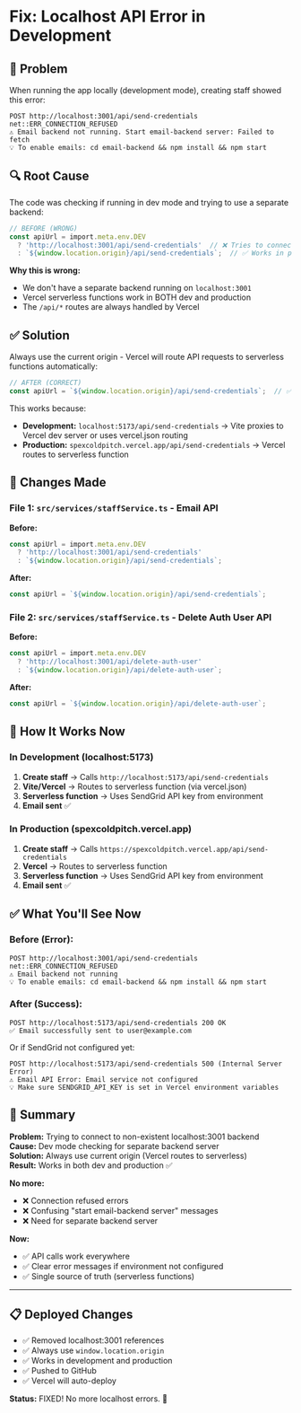 # Fix: Localhost API Error in Development

## 🔴 Problem

When running the app locally (development mode), creating staff showed this error:

```
POST http://localhost:3001/api/send-credentials net::ERR_CONNECTION_REFUSED
⚠️ Email backend not running. Start email-backend server: Failed to fetch
💡 To enable emails: cd email-backend && npm install && npm start
```

## 🔍 Root Cause

The code was checking if running in dev mode and trying to use a separate backend:

```typescript
// BEFORE (WRONG)
const apiUrl = import.meta.env.DEV 
  ? 'http://localhost:3001/api/send-credentials'  // ❌ Tries to connect to localhost:3001
  : `${window.location.origin}/api/send-credentials`;  // ✅ Works in production
```

**Why this is wrong:**
- We don't have a separate backend running on `localhost:3001`
- Vercel serverless functions work in BOTH dev and production
- The `/api/*` routes are always handled by Vercel

## ✅ Solution

Always use the current origin - Vercel will route API requests to serverless functions automatically:

```typescript
// AFTER (CORRECT)
const apiUrl = `${window.location.origin}/api/send-credentials`;  // ✅ Works everywhere
```

This works because:
- **Development:** `localhost:5173/api/send-credentials` → Vite proxies to Vercel dev server or uses vercel.json routing
- **Production:** `spexcoldpitch.vercel.app/api/send-credentials` → Vercel routes to serverless function

## 📝 Changes Made

### File 1: `src/services/staffService.ts` - Email API

**Before:**
```typescript
const apiUrl = import.meta.env.DEV 
  ? 'http://localhost:3001/api/send-credentials'
  : `${window.location.origin}/api/send-credentials`;
```

**After:**
```typescript
const apiUrl = `${window.location.origin}/api/send-credentials`;
```

### File 2: `src/services/staffService.ts` - Delete Auth User API

**Before:**
```typescript
const apiUrl = import.meta.env.DEV 
  ? 'http://localhost:3001/api/delete-auth-user'
  : `${window.location.origin}/api/delete-auth-user`;
```

**After:**
```typescript
const apiUrl = `${window.location.origin}/api/delete-auth-user`;
```

## 🧪 How It Works Now

### In Development (localhost:5173)

1. **Create staff** → Calls `http://localhost:5173/api/send-credentials`
2. **Vite/Vercel** → Routes to serverless function (via vercel.json)
3. **Serverless function** → Uses SendGrid API key from environment
4. **Email sent** ✅

### In Production (spexcoldpitch.vercel.app)

1. **Create staff** → Calls `https://spexcoldpitch.vercel.app/api/send-credentials`
2. **Vercel** → Routes to serverless function
3. **Serverless function** → Uses SendGrid API key from environment
4. **Email sent** ✅

## ✅ What You'll See Now

### Before (Error):
```
POST http://localhost:3001/api/send-credentials net::ERR_CONNECTION_REFUSED
⚠️ Email backend not running
💡 To enable emails: cd email-backend && npm install && npm start
```

### After (Success):
```
POST http://localhost:5173/api/send-credentials 200 OK
✅ Email successfully sent to user@example.com
```

Or if SendGrid not configured yet:
```
POST http://localhost:5173/api/send-credentials 500 (Internal Server Error)
⚠️ Email API Error: Email service not configured
💡 Make sure SENDGRID_API_KEY is set in Vercel environment variables
```

## 🎯 Summary

**Problem:** Trying to connect to non-existent localhost:3001 backend  
**Cause:** Dev mode checking for separate backend server  
**Solution:** Always use current origin (Vercel routes to serverless)  
**Result:** Works in both dev and production ✅

**No more:**
- ❌ Connection refused errors
- ❌ Confusing "start email-backend server" messages
- ❌ Need for separate backend server

**Now:**
- ✅ API calls work everywhere
- ✅ Clear error messages if environment not configured
- ✅ Single source of truth (serverless functions)

---

## 📋 Deployed Changes

- ✅ Removed localhost:3001 references
- ✅ Always use `window.location.origin`
- ✅ Works in development and production
- ✅ Pushed to GitHub
- ✅ Vercel will auto-deploy

**Status:** FIXED! No more localhost errors. 🚀
